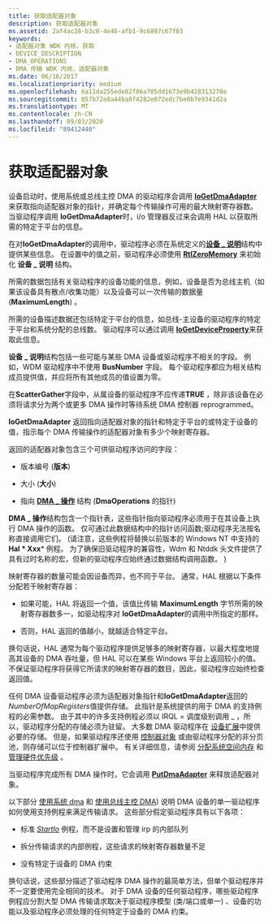 ```yaml
---
title: 获取适配器对象
description: 获取适配器对象
ms.assetid: 2af4ac28-b3c0-4e46-afb1-9c6897c67f03
keywords:
- 适配器对象 WDK 内核，获取
- DEVICE_DESCRIPTION
- DMA_OPERATIONS
- DMA 传输 WDK 内核，适配器对象
ms.date: 06/16/2017
ms.localizationpriority: medium
ms.openlocfilehash: 6a11da255ede82f86a705dd1673e9b428313270e
ms.sourcegitcommit: 057b72e8a44ba8f4282e072edc7be0b7e9341d2a
ms.translationtype: MT
ms.contentlocale: zh-CN
ms.lasthandoff: 09/03/2020
ms.locfileid: "89412440"
---
```

# <a name="getting-an-adapter-object"></a>获取适配器对象





设备启动时，使用系统或总线主控 DMA 的驱动程序会调用 [**IoGetDmaAdapter**](/windows-hardware/drivers/ddi/wdm/nf-wdm-iogetdmaadapter) 来获取指向适配器对象的指针，并确定每个传输操作可用的最大映射寄存器数。 当驱动程序调用 **IoGetDmaAdapter**时，i/o 管理器反过来会调用 HAL 以获取所需的特定于平台的信息。

在对**IoGetDmaAdapter**的调用中，驱动程序必须在系统定义的[**设备 \_ 说明**](/windows-hardware/drivers/ddi/wdm/ns-wdm-_device_description)结构中提供某些信息。 在设置中的值之前，驱动程序必须使用 [**RtlZeroMemory**](/windows-hardware/drivers/ddi/wdm/nf-wdm-rtlzeromemory) 来初始化 **设备 \_ 说明** 结构。

所需的数据包括有关驱动程序的设备功能的信息，例如，设备是否为总线主机（如果该设备具有散点/收集功能）以及设备可以一次传输的数据量 (**MaximumLength**) 。

所需的设备描述数据还包括特定于平台的信息，如总线-主设备的驱动程序的特定于平台和系统分配的总线数。 驱动程序可以通过调用 [**IoGetDeviceProperty**](/windows-hardware/drivers/ddi/wdm/nf-wdm-iogetdeviceproperty)来获取此信息。

**设备 \_ 说明**结构包括一些可能与某些 DMA 设备或驱动程序不相关的字段。 例如，WDM 驱动程序中不使用 **BusNumber** 字段。 每个驱动程序都应为相关结构成员提供值，并应将所有其他成员的值设置为零。

在**ScatterGather**字段中，从属设备的驱动程序不应传递**TRUE** ，除非该设备在必须将请求分为两个或更多 DMA 操作时等待系统 DMA 控制器 reprogrammed。

**IoGetDmaAdapter** 返回指向适配器对象的指针和特定于平台的或特定于设备的值，指示每个 DMA 传输操作的适配器对象有多少个映射寄存器。

返回的适配器对象包含三个可供驱动程序访问的字段：

-   版本编号 (**版本**) 

-   大小 (**大小**) 

-   指向 [**DMA \_ 操作**](/windows-hardware/drivers/ddi/wdm/ns-wdm-_dma_operations) 结构 (**DmaOperations** 的指针) 

**DMA \_ 操作**结构包含一个指针表，这些指针指向驱动程序必须用于在其设备上执行 DMA 操作的函数。 仅可通过此数据结构中的指针访问函数;驱动程序无法按名称直接调用它们。  (请注意，这些例程将替换以前版本的 Windows NT 中支持的 **Hal * Xxx*** 例程。 为了确保旧驱动程序的兼容性，Wdm 和 Ntddk 头文件提供了具有过时名称的宏，但新的驱动程序应始终通过数据结构调用函数。 ) 

映射寄存器的数量可能会因设备而异，也不同于平台。 通常，HAL 根据以下条件分配若干映射寄存器：

-   如果可能，HAL 将返回一个值，该值比传输 **MaximumLength** 字节所需的映射寄存器数多一，如驱动程序对 **IoGetDmaAdapter**的调用中所指定的那样。

-   否则，HAL 返回的值越小，就越适合特定平台。

换句话说，HAL 通常为每个驱动程序提供足够多的映射寄存器，以最大程度地提高其设备的 DMA 吞吐量，但 HAL 可以在某些 Windows 平台上返回较小的值。 不保证驱动程序将获得它所请求的映射寄存器的数目，因此，驱动程序应始终检查返回值。

任何 DMA 设备驱动程序必须为适配器对象指针和**IoGetDmaAdapter**返回的*NumberOfMapRegisters*值提供存储。 此指针是系统提供的用于 DMA 的支持例程的必需参数。 由于其中的许多支持例程必须以 IRQL = 调度级别调用 \_ ，所以，驱动程序分配的存储必须为驻留。 大多数 DMA 驱动程序在 [设备扩展](device-extensions.md)中提供必要的存储。 但是，如果驱动程序还使用 [控制器对象](./introduction-to-controller-objects.md) 或由驱动程序分配的非分页池，则存储可以位于控制器扩展中。 有关详细信息，请参阅 [分配系统空间内存](allocating-system-space-memory.md) 和 [管理硬件优先级](managing-hardware-priorities.md) 。

当驱动程序完成所有 DMA 操作时，它会调用 [**PutDmaAdapter**](/windows-hardware/drivers/ddi/wdm/nc-wdm-pput_dma_adapter) 来释放适配器对象。

以下部分 [使用系统 dma](introduction-to-adapter-objects.md) 和 [使用总线主控 DMA](using-bus-master-dma.md)) 说明 DMA 设备的单一驱动程序如何使用支持例程来满足传输请求。 这些部分假定驱动程序具有以下各项：

-   标准 [*StartIo*](/windows-hardware/drivers/ddi/wdm/nc-wdm-driver_startio) 例程，而不是设置和管理 irp 的内部队列

-   拆分传输请求的内部例程，这些请求的映射寄存器数量不足

-   没有特定于设备的 DMA 约束

换句话说，这些部分描述了驱动程序 DMA 操作的最简单方法，但单个驱动程序并不一定要使用完全相同的技术。 对于 DMA 设备的任何驱动程序，哪些驱动程序例程应分割大型 DMA 传输请求取决于驱动程序模型 (类/端口或单一) 、设备的功能以及驱动程序必须处理的任何特定于设备的 DMA 约束。

 


